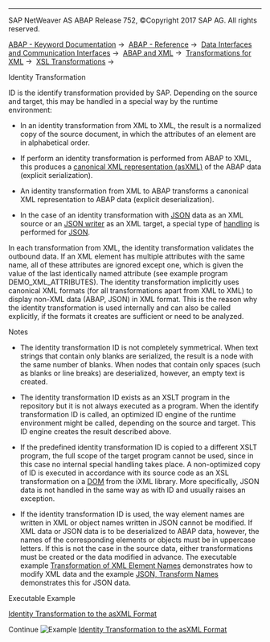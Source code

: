   

* * *

SAP NetWeaver AS ABAP Release 752, ©Copyright 2017 SAP AG. All rights reserved.

[ABAP - Keyword Documentation](javascript:call_link\('abenabap.htm'\)) →  [ABAP - Reference](javascript:call_link\('abenabap_reference.htm'\)) →  [Data Interfaces and Communication Interfaces](javascript:call_link\('abenabap_data_communication.htm'\)) →  [ABAP and XML](javascript:call_link\('abenabap_xml.htm'\)) →  [Transformations for XML](javascript:call_link\('abenabap_xml_trafos.htm'\)) →  [XSL Transformations](javascript:call_link\('abenabap_xslt.htm'\)) → 

Identity Transformation

ID is the identify transformation provided by SAP. Depending on the source and target, this may be handled in a special way by the runtime environment:

-   In an identity transformation from XML to XML, the result is a normalized copy of the source document, in which the attributes of an element are in alphabetical order.

-   If perform an identity transformation is performed from ABAP to XML, this produces a [canonical XML representation (asXML)](javascript:call_link\('abenabap_xslt_asxml.htm'\)) of the ABAP data (explicit serialization).

-   An identity transformation from XML to ABAP transforms a canonical XML representation to ABAP data (explicit deserialization).

-   In the case of an identity transformation with [JSON](javascript:call_link\('abenjson_glosry.htm'\) "Glossary Entry") data as an XML source or an [JSON writer](javascript:call_link\('abenjson_writer_glosry.htm'\) "Glossary Entry") as an XML target, a special type of [handling](javascript:call_link\('abenabap_json_trafo_id.htm'\)) is performed for [JSON](javascript:call_link\('abenjson_glosry.htm'\) "Glossary Entry").

In each transformation from XML, the identity transformation validates the outbound data. If an XML element has multiple attributes with the same name, all of these attributes are ignored except one, which is given the value of the last identically named attribute (see example program DEMO\_XML\_ATTRIBUTES). The identity transformation implicitly uses canonical XML formats (for all transformations apart from XML to XML) to display non-XML data (ABAP, JSON) in XML format. This is the reason why the identity transformation is used internally and can also be called explicitly, if the formats it creates are sufficient or need to be analyzed.

Notes

-   The identity transformation ID is not completely symmetrical. When text strings that contain only blanks are serialized, the result is a node with the same number of blanks. When nodes that contain only spaces (such as blanks or line breaks) are deserialized, however, an empty text is created.

-   The identity transformation ID exists as an XSLT program in the repository but it is not always executed as a program. When the identify transformation ID is called, an optimized ID engine of the runtime environment might be called, depending on the source and target. This ID engine creates the result described above.

-   If the predefined identity transformation ID is copied to a different XSLT program, the full scope of the target program cannot be used, since in this case no internal special handling takes place. A non-optimized copy of ID is executed in accordance with its source code as an XSL transformation on a [DOM](javascript:call_link\('abendom_glosry.htm'\) "Glossary Entry") from the iXML library. More specifically, JSON data is not handled in the same way as with ID and usually raises an exception.

-   If the identity transformation ID is used, the way element names are written in XML or object names written in JSON cannot be modified. If XML data or JSON data is to be deserialized to ABAP data, however, the names of the corresponding elements or objects must be in uppercase letters. If this is not the case in the source data, either transformations must be created or the data modified in advance. The executable example [Transformation of XML Element Names](javascript:call_link\('abencall_trafo_upper_lower_abexa.htm'\)) demonstrates how to modify XML data and the example [JSON, Transform Names](javascript:call_link\('abenabap_json_names_to_upper_abexa.htm'\)) demonstrates this for JSON data.

Executable Example

[Identity Transformation to the asXML Format](javascript:call_link\('abenxslt_abexa.htm'\))

Continue
![Example](exa.gif "Example") [Identity Transformation to the asXML Format](javascript:call_link\('abenxslt_abexa.htm'\))